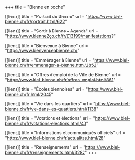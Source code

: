 +++
title = "Bienne en poche"

[[liens]]
title = "Portrait de Bienne"
url = "https://www.biel-bienne.ch/fr/portrait.html/622"

[[liens]]
title = "Sortir à Bienne – Agenda"
url = "https://www.bienne2go.ch/fr/Z13199/manifestations?"

[[liens]]
title = "Bienvenue à Bienne"
url = "https://www.bienvenueabienne.ch/"

[[liens]]
title = "Emménager à Bienne"
url = "https://www.biel-bienne.ch/fr/emmenager-a-bienne.html/2852"

[[liens]]
title = "Offres d’emploi de la Ville de Bienne"
url = "https://www.biel-bienne.ch/fr/offres-emploi.html/861"

[[liens]]
title = "Écoles biennoises"
url = "https://www.biel-bienne.ch/fr.html/2045"

[[liens]]
title = "Vie dans les quartiers"
url = "https://www.biel-bienne.ch/fr/vie-dans-les-quartiers.html/1138"

[[liens]]
title = "Votations et élections"
url = "https://www.biel-bienne.ch/fr/votations-elections.html/40"

[[liens]]
title = "Informations et communiqués officiels"
url = "https://www.biel-bienne.ch/fr/actualites.html/28"

[[liens]]
title = "Renseignements"
url = "https://www.biel-bienne.ch/fr/renseignements.html/3282"
+++
